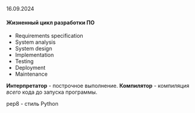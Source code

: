 16.09.2024

#### Жизненный цикл разработки ПО

* Requirements specification
* System analysis
* System design 
* Implementation
* Testing
* Deployment
* Maintenance

**Интерпретатор** - построчное выполнение.
**Компилятор** - компиляция *всего* кода до запуска программы.

pep8 - стиль Python